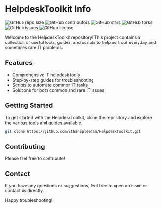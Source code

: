# HelpdeskToolkit Info

![GitHub repo size](https://img.shields.io/github/repo-size/EthanSpleefan/HelpdeskToolkit)
![GitHub contributors](https://img.shields.io/github/contributors/EthanSpleefan/HelpdeskToolkit)
![GitHub stars](https://img.shields.io/github/stars/EthanSpleefan/HelpdeskToolkit?style=social)
![GitHub forks](https://img.shields.io/github/forks/EthanSpleefan/HelpdeskToolkit?style=social)
![GitHub issues](https://img.shields.io/github/issues/EthanSpleefan/HelpdeskToolkit)
![GitHub license](https://img.shields.io/github/license/EthanSpleefan/HelpdeskToolkit)

Welcome to the HelpdeskToolkit repository! This project contains a collection of useful tools, guides, and scripts to help sort out everyday and sometimes rare IT problems.

## Features

- Comprehensive IT helpdesk tools
- Step-by-step guides for troubleshooting
- Scripts to automate common IT tasks
- Solutions for both common and rare IT issues

## Getting Started

To get started with the HelpdeskToolkit, clone the repository and explore the various tools and guides available.

```bash
git clone https://github.com/EthanSpleefan/HelpdeskToolkit.git
```

## Contributing

Please feel free to contribute!


## Contact

If you have any questions or suggestions, feel free to open an issue or contact us directly.

Happy troubleshooting!
